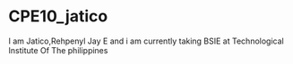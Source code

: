 # CPE10_jatico

I am Jatico,Rehpenyl Jay E and i am currently taking BSIE at Technological Institute Of The philippines

